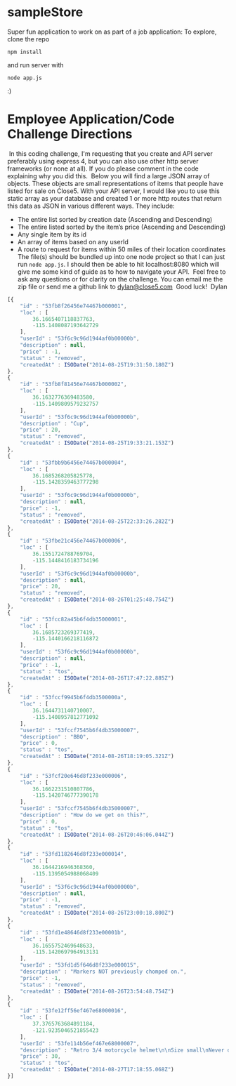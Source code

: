 # sampleStore

Super fun application to work on as part of a job application:
To explore, clone the repo
```
npm install
```

and run server with 

```
node app.js
```

:)

# Employee Application/Code Challenge Directions
​
In this coding challenge, I'm requesting that you create and API server preferably using express 4, but you can also use other http server frameworks (or none at all). If you do please comment in the code explaining why you did this.
​
Below you will find a large JSON array of objects. These objects are small representations of items that people have listed for sale on Close5. With your API server, I would like you to use this static array as your database and created 1 or more http routes that return this data as JSON in various different ways. They include:
​
* The entire list sorted by creation date (Ascending and Descending)
* The entire listed sorted by the item’s price (Ascending and Descending)
* Any single item by its id
* An array of items based on any userId
* A route to request for items within 50 miles of their location coordinates
​
The file(s) should be bundled up into one node project so that I can just run `node app.js`. I should then be able to hit localhost:8080 which will give me some kind of guide as to how to navigate your API.
​
Feel free to ask any questions or for clarity on the challenge. You can email me the zip file or send me a github link to dylan@close5.com
​
Good luck!
​
Dylan
​
```javascript
[{
    "id" : "53fb8f26456e74467b000001",
    "loc" : [
        36.1665407118837763,
        -115.1408087193642729
    ],
    "userId" : "53f6c9c96d1944af0b00000b",
    "description" : null,
    "price" : -1,
    "status" : "removed",
    "createdAt" : ISODate("2014-08-25T19:31:50.180Z")
},
{
    "id" : "53fb8f81456e74467b000002",
    "loc" : [
        36.1632776369483580,
        -115.1409809579232757
    ],
    "userId" : "53f6c9c96d1944af0b00000b",
    "description" : "Cup",
    "price" : 20,
    "status" : "removed",
    "createdAt" : ISODate("2014-08-25T19:33:21.153Z")
},
{
    "id" : "53fbb9b6456e74467b000004",
    "loc" : [
        36.1685268205825778,
        -115.1428359463777298
    ],
    "userId" : "53f6c9c96d1944af0b00000b",
    "description" : null,
    "price" : -1,
    "status" : "removed",
    "createdAt" : ISODate("2014-08-25T22:33:26.282Z")
},
{
    "id" : "53fbe21c456e74467b000006",
    "loc" : [
        36.1551724788769704,
        -115.1448416183734196
    ],
    "userId" : "53f6c9c96d1944af0b00000b",
    "description" : null,
    "price" : 20,
    "status" : "removed",
    "createdAt" : ISODate("2014-08-26T01:25:48.754Z")
},
{
    "id" : "53fcc82a45b6f4db35000001",
    "loc" : [
        36.1685723269377419,
        -115.1440166218116872
    ],
    "userId" : "53f6c9c96d1944af0b00000b",
    "description" : null,
    "price" : -1,
    "status" : "tos",
    "createdAt" : ISODate("2014-08-26T17:47:22.885Z")
},
{
    "id" : "53fccf9945b6f4db3500000a",
    "loc" : [
        36.1644731140710007,
        -115.1408957812771092
    ],
    "userId" : "53fccf7545b6f4db35000007",
    "description" : "BBQ",
    "price" : 0,
    "status" : "tos",
    "createdAt" : ISODate("2014-08-26T18:19:05.321Z")
},
{
    "id" : "53fcf20e646d8f233e000006",
    "loc" : [
        36.1662231510807786,
        -115.1420746777390178
    ],
    "userId" : "53fccf7545b6f4db35000007",
    "description" : "How do we get on this?",
    "price" : 0,
    "status" : "tos",
    "createdAt" : ISODate("2014-08-26T20:46:06.044Z")
},
{
    "id" : "53fd1182646d8f233e000014",
    "loc" : [
        36.1644216946368360,
        -115.1395054988068409
    ],
    "userId" : "53f6c9c96d1944af0b00000b",
    "description" : null,
    "price" : -1,
    "status" : "removed",
    "createdAt" : ISODate("2014-08-26T23:00:18.800Z")
},
{
    "id" : "53fd1e48646d8f233e00001b",
    "loc" : [
        36.1655752469648633,
        -115.1420697964913131
    ],
    "userId" : "53fd1d5f646d8f233e000015",
    "description" : "Markers NOT previously chomped on.",
    "price" : -1,
    "status" : "removed",
    "createdAt" : ISODate("2014-08-26T23:54:48.754Z")
},
{
    "id" : "53fe12ff56ef467e68000016",
    "loc" : [
        37.3765763684891184,
        -121.9235046521855423
    ],
    "userId" : "53fe114b56ef467e68000007",
    "description" : "Retro 3/4 motorcycle helmet\n\nSize small\nNever dropped\nSome scuffs\nLooks awesome... Vintage cool",
    "price" : 30,
    "status" : "tos",
    "createdAt" : ISODate("2014-08-27T17:18:55.068Z")
}]
